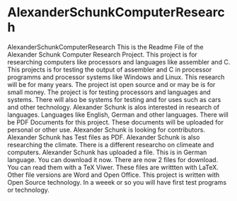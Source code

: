  # AlexanderSchunkComputerResearch
AlexanderSchunkComputerResearch
This is the Readme File of the Alexander Schunk Computer Research Project. This project is for researching computers like processors and languages like assembler and C. This projects is for testing the output of assembler and C in  processor programms and processor systems like Windows and Linux. This research will be for many years. The project ist open source and or may be is for small money. The project is for testing processors and languages and systems. There will also be systems for testing and for uses such as cars and other technology. Alexander Schunk is alos interested in research of languages. Languages like English, German and other languages. There will be PDF Documents for this project. These documents will be uploaded for personal or other use. Alexander Schunk is looking for contributors. Alexander Schunk has Test files as PDF. Alexander Schunk is also researching the climate. There is a different researcho on climeate and computers. Alexander Schunk has uploaded a file. This is in German language. You can download it now. There are now 2 files for download. You can read them with a TeX Viwer. These files are writtten with LaTeX. Other file versions are Word and Open Office. This project is written with Open Source technology. In a weeek or so you will have first test programs or technology. 
